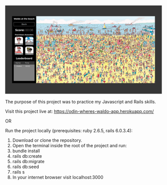 ![screen shot](screenshot.png)

The purpose of this project was to practice my Javascript and Rails skills.

Visit this project live at: https://odin-wheres-waldo-app.herokuapp.com/

OR

Run the project locally (prerequisites: ruby 2.6.5, rails 6.0.3.4):

1. Download or clone the repository.
2. Open the terminal inside the root of the project and run:
3. bundle install
4. rails db:create
5. rails db:migrate
6. rails db:seed
7. rails s
8. In your internet browser visit localhost:3000
